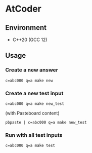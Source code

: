 # AtCoder

## Environment

- C++20 (GCC 12)

## Usage

### Create a new answer

```console
c=abc000 q=a make new
```

### Create a new test input

```console
c=abc000 q=a make new_test
```

(with Pasteboard content)

```console
pbpaste | c=abc000 q=a make new_test
```

### Run with all test inputs

```console
c=abc000 q=a make test
```
